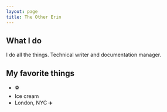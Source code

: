 ```yaml
---
layout: page
title: The Other Erin
---
```


## What I do
I do all the things. Technical writer and documentation manager.

## My favorite things
* :soccer:
* Ice cream
* London, NYC :airplane:
